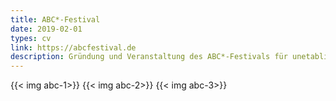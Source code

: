 ```yaml
---
title: ABC*-Festival
date: 2019-02-01
types: cv
link: https://abcfestival.de
description: Gründung und Veranstaltung des ABC*-Festivals für unetablierte Kunst und Kultur
---
```

{{< img abc-1>}}
{{< img abc-2>}}
{{< img abc-3>}}

